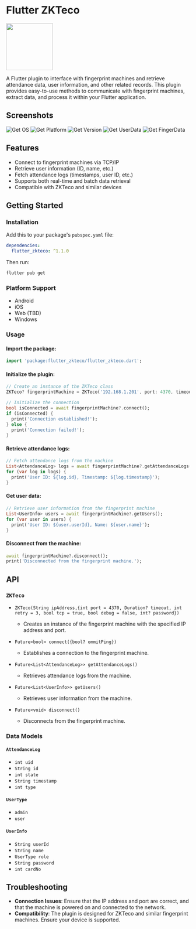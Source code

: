 # Flutter ZKTeco

[<img src="https://button.ibnux.net/trakteer/rymesaint.png" width="128">](https://trakteer.id/rymesaint/tip)

A Flutter plugin to interface with fingerprint machines and retrieve attendance data, user information, and other related records. This plugin provides easy-to-use methods to communicate with fingerprint machines, extract data, and process it within your Flutter application.

## Screenshots

![Get OS](https://github.com/user-attachments/assets/0830c5b5-a110-453c-a0c8-e6ade05f9e02)
![Get Platform](https://github.com/user-attachments/assets/72ec2ce5-62e3-4d44-a3c7-4cdd2de2e6cc)
![Get Version](https://github.com/user-attachments/assets/5b16e6e9-20d1-4ce4-a2f5-f614d6a38920)
![Get UserData](https://github.com/user-attachments/assets/573ee606-8e82-42de-9990-6da578ea9570)
![Get FingerData](https://github.com/user-attachments/assets/41076497-d6a6-46a1-b72f-78c1e40411bf)

## Features

- Connect to fingerprint machines via TCP/IP
- Retrieve user information (ID, name, etc.)
- Fetch attendance logs (timestamps, user ID, etc.)
- Supports both real-time and batch data retrieval
- Compatible with ZKTeco and similar devices

## Getting Started

### Installation

Add this to your package's `pubspec.yaml` file:

```yaml
dependencies:
  flutter_zkteco: ^1.1.0
```

Then run:

```bash
flutter pub get
```

### Platform Support

- Android
- iOS
- Web (TBD)
- Windows

### Usage

#### Import the package:

```dart
import 'package:flutter_zkteco/flutter_zkteco.dart';
```

#### Initialize the plugin:

```dart
// Create an instance of the ZKTeco class
ZKTeco? fingerprintMachine = ZKTeco('192.168.1.201', port: 4370, timeout: Duration(seconds: 10), tcp: true, debug: false, retry: 3);

// Initialize the connection
bool isConnected = await fingerprintMachine?.connect();
if (isConnected) {
  print('Connection established!');
} else {
  print('Connection failed!');
}
```

#### Retrieve attendance logs:

```dart
// Fetch attendance logs from the machine
List<AttendanceLog> logs = await fingerprintMachine?.getAttendanceLogs();
for (var log in logs) {
  print('User ID: ${log.id}, Timestamp: ${log.timestamp}');
}
```

#### Get user data:

```dart
// Retrieve user information from the fingerprint machine
List<UserInfo> users = await fingerprintMachine?.getUsers();
for (var user in users) {
  print('User ID: ${user.userId}, Name: ${user.name}');
}
```

#### Disconnect from the machine:

```dart
await fingerprintMachine?.disconnect();
print('Disconnected from the fingerprint machine.');
```

## API

### `ZKTeco`

- `ZKTeco(String ipAddress,{int port = 4370, Duration? timeout, int retry = 3, bool tcp = true, bool debug = false, int? password})`
  - Creates an instance of the fingerprint machine with the specified IP address and port.

- `Future<bool> connect({bool? ommitPing})`
  - Establishes a connection to the fingerprint machine.

- `Future<List<AttendanceLog>> getAttendanceLogs()`
  - Retrieves attendance logs from the machine.

- `Future<List<UserInfo>> getUsers()`
  - Retrieves user information from the machine.

- `Future<void> disconnect()`
  - Disconnects from the fingerprint machine.

### Data Models

#### `AttendanceLog`

- `int uid`
- `String id`
- `int state`
- `String timestamp`
- `int type`

#### `UserType`
- `admin`
- `user`

#### `UserInfo`
- `String userId`
- `String name`
- `UserType role`
- `String password`
- `int cardNo`

## Troubleshooting

- **Connection Issues**: Ensure that the IP address and port are correct, and that the machine is powered on and connected to the network.
- **Compatibility**: The plugin is designed for ZKTeco and similar fingerprint machines. Ensure your device is supported.